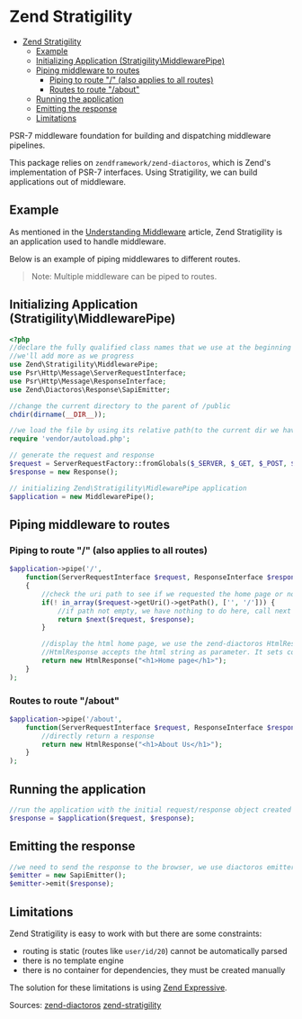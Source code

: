 # Zend Stratigility

- [Zend Stratigility](#zend-stratigility)
    - [Example](#example)
    - [Initializing Application (Stratigility\MiddlewarePipe)](#initializing-application-stratigilitymiddlewarepipe)
    - [Piping middleware to routes](#piping-middleware-to-routes)
        - [Piping to route "/" (also applies to all routes)](#piping-to-route-also-applies-to-all-routes)
        - [Routes to route "/about"](#routes-to-route-about)
    - [Running the application](#running-the-application)
    - [Emitting the response](#emitting-the-response)
    - [Limitations](#limitations)

PSR-7 middleware foundation for building and dispatching middleware pipelines.

This package relies on `zendframework/zend-diactoros`, which is Zend's implementation of PSR-7 interfaces.
Using Stratigility, we can build applications out of middleware.

## Example

As mentioned in the [Understanding Middleware](Understanding-Middleware.md) article, Zend Stratigility is an application
used to handle middleware.

Below is an example of piping middlewares to different routes.

> Note: Multiple middleware can be piped to routes.

## Initializing Application (Stratigility\MiddlewarePipe)

```php
<?php
//declare the fully qualified class names that we use at the beginning of the file
//we'll add more as we progress
use Zend\Stratigility\MiddlewarePipe;
use Psr\Http\Message\ServerRequestInterface;
use Psr\Http\Message\ResponseInterface;
use Zend\Diactoros\Response\SapiEmitter;

//change the current directory to the parent of /public
chdir(dirname(__DIR__));

//we load the file by using its relative path(to the current dir we have set above)
require 'vendor/autoload.php';

// generate the request and response
$request = ServerRequestFactory::fromGlobals($_SERVER, $_GET, $_POST, $_COOKIE, $_FILES);
$response = new Response();

// initializing Zend\Stratigility\MidlewarePipe application
$application = new MiddlewarePipe();
```

## Piping middleware to routes

### Piping to route "/" (also applies to all routes)

```php
$application->pipe('/',
    function(ServerRequestInterface $request, ResponseInterface $response, callable $next = null)
    {
        //check the uri path to see if we requested the home page or not
        if(! in_array($request->getUri()->getPath(), ['', '/'])) {
            //if path not empty, we have nothing to do here, call next middleware to display the requested page
            return $next($request, $response);
        }

        //display the html home page, we use the zend-diactoros HtmlResponse
        //HtmlResponse accepts the html string as parameter. It sets code 200 by default and add the Content-Type header text/html
        return new HtmlResponse("<h1>Home page</h1>");
    }
);
```

### Routes to route "/about"

```php
$application->pipe('/about',
    function(ServerRequestInterface $request, ResponseInterface $response, callable $next = null) {
        //directly return a response
        return new HtmlResponse("<h1>About Us</h1>");
    }
);
```

## Running the application


```php
//run the application with the initial request/response object created earlier
$response = $application($request, $response);
```

## Emitting the response

```php
//we need to send the response to the browser, we use diactoros emitter class that do the conversion for us
$emitter = new SapiEmitter();
$emitter->emit($response);
```

## Limitations

Zend Stratigility is easy to work with but there are some constraints:

- routing is static (routes like `user/id/20`) cannot be automatically parsed
- there is no template engine
- there is no container for dependencies, they must be created manually

The solution for these limitations is using [Zend Expressive](Zend-Expressive.md).

Sources:
[zend-diactoros](https://zendframework.github.io/zend-diactoros/)
[zend-stratigility](https://zendframework.github.io/zend-stratigility/)
